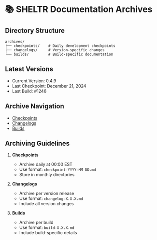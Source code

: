 # 📚 SHELTR Documentation Archives

## Directory Structure
```
archives/
├── checkpoints/    # Daily development checkpoints
├── changelogs/     # Version-specific changes
└── builds/         # Build-specific documentation
```

## Latest Versions
- Current Version: 0.4.9
- Last Checkpoint: December 21, 2024
- Last Build: #1246

## Archive Navigation
- [Checkpoints](./checkpoints/README.md)
- [Changelogs](./changelogs/README.md)
- [Builds](./builds/README.md)

## Archiving Guidelines
1. **Checkpoints**
   - Archive daily at 00:00 EST
   - Use format: `checkpoint-YYYY-MM-DD.md`
   - Store in monthly directories

2. **Changelogs**
   - Archive per version release
   - Use format: `changelog-X.X.X.md`
   - Include all version changes

3. **Builds**
   - Archive per build
   - Use format: `build-X.X.X.md`
   - Include build-specific details 